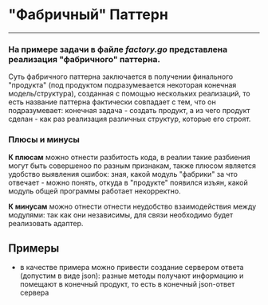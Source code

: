 # "Фабричный" Паттерн

--------------
### На примере задачи в файле *factory.go* представлена реализация "фабричного" паттерна.

Суть фабричного паттерна заключается в получении финального "продукта" (под продуктом подразумевается
некоторая конечная модель/структура), созданная с помощью нескольких реализаций, то есть название паттерна
фактически совпадает с тем, что он подразумевает: конечная задача - создать продукт, а из чего продукт сделан -
как раз реализация различных структур, которые его строят.

### Плюсы и минусы

**К плюсам** можно отнести разбитость кода, в реалии такие разбиения могут быть совершеноо по разным признакам,
также плюсом является удобство выявления ошибок: зная, какой модуль "фабрики" за что отвечает - можно понять,
откуда в "продукте" появился изъян, какой модуль общей программы работает некорректно.

**К минусам** можно отнести отнести неудобство взаимодействия между модулями: так как они независимы, для связи 
необходимо будет реализовать адаптер.

## Примеры

- в качестве примера можно привести создание сервером ответа (допустим в виде json):
разные методы получают информацию и помещают в конечный продукт, то есть в конечный json-ответ сервера